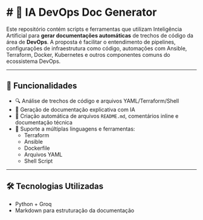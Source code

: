 # # 📘 IA DevOps Doc Generator

Este repositório contém scripts e ferramentas que utilizam Inteligência Artificial para **gerar documentações automáticas** de trechos de código da área de **DevOps**. A proposta é facilitar o entendimento de pipelines, configurações de infraestrutura como código, automações com Ansible, Terraform, Docker, Kubernetes e outros componentes comuns do ecossistema DevOps.

---

## 🚀 Funcionalidades

- 🔍 Análise de trechos de código e arquivos YAML/Terraform/Shell
- 🧠 Geração de documentação explicativa com IA
- 📄 Criação automática de arquivos `README.md`, comentários inline e documentação técnica
- 🔄 Suporte a múltiplas linguagens e ferramentas: 
  - Terraform
  - Ansible
  - Dockerfile
  - Arquivos YAML
  - Shell Script

---

## 🛠 Tecnologias Utilizadas

- Python + Groq
- Markdown para estruturação da documentação
